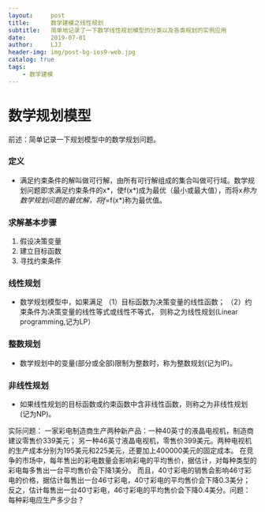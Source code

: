 ```yaml
---
layout:     post
title:      数学建模之线性规划
subtitle:   简单地记录了一下数学线性规划模型的分类以及各类规划的实例应用
date:       2019-07-01
author:     LJJ
header-img: img/post-bg-ios9-web.jpg
catalog: true
tags:
    - 数学建模
---
```


# 数学规划模型
前述：简单记录一下规划模型中的数学规划问题。
### 定义
- 满足约束条件的解叫做可行解，由所有可行解组成的集合叫做可行域。数学规划问题即求满足约束条件的x*，使f(x*)成为最优（最小或最大值），而将x*称为数学规划问题的最优解，将f*=f(x*)称为最优值。
### 求解基本步骤
1. 假设决策变量
2. 建立目标函数
3. 寻找约束条件

### 线性规划
- 数学规划模型中，如果满足
 （1）目标函数为决策变量的线性函数；
 （2）约束条件为决策变量的线性等式或线性不等式，
 则称之为线性规划(Linear programming,记为LP）

### 整数规划
- 数学规划中的变量(部分或全部)限制为整数时，称为整数规划(记为IP)。

### 非线性规划
- 如果线性规划的目标函数或约束函数中含非线性函数，则称之为非线性规划(记为NP)。

实际问题：
一家彩电制造商生产两种新产品：一种40英寸的液晶电视机，制造商建议零售价339美元；
另一种46英寸液晶电视机，零售价399美元。两种电视机的生产成本分别为195美元和225美元，还要加上400000美元的固定成本。
在竞争的市场中，每年售出的彩电数量会影响彩电的平均售价，据估计，对每种类型的彩电每多售出一台平均售价会下降1美分。
而且，40寸彩电的销售会影响46寸彩电的价格，据估计每售出一台46寸彩电，40寸彩电的平均售价会下降0.3美分；
反之，估计每售出一台40寸彩电，46寸彩电的平均售价会下降0.4美分。问题：每种彩电应生产多少台？
